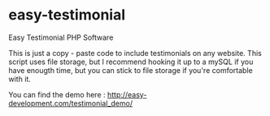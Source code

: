 easy-testimonial
================

Easy Testimonial PHP Software

This is just a copy - paste code to include testimonials on any website.
This script uses file storage, but I recommend hooking it up to a mySQL if you have enougth time, but you can stick to file storage if you're comfortable with it. 

You can find the demo here : http://easy-development.com/testimonial_demo/
